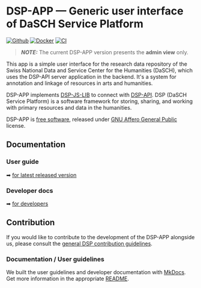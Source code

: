 # DSP-APP &mdash; Generic user interface of DaSCH Service Platform

[![Github](https://img.shields.io/github/v/tag/dasch-swiss/dsp-app?include_prereleases&label=Github%20tag)](https://github.com/dasch-swiss/dsp-app)
[![Docker](https://img.shields.io/docker/v/daschswiss/dsp-app?label=Docker%20image)](https://hub.docker.com/r/daschswiss/dsp-app)
[![CI](https://github.com/dasch-swiss/dsp-app/workflows/CI/badge.svg)](https://github.com/dasch-swiss/dsp-app/actions?query=workflow%3ACI)

> **_NOTE:_**  The current DSP-APP version presents the **admin view** only.

This app is a simple user interface for the research data repository of the
Swiss National Data and Service Center for the Humanities (DaSCH), which uses
the DSP-API server application in the backend. It's a system for annotation and
linkage of resources in arts and humanities.

DSP-APP implements [DSP-JS-LIB](https://www.npmjs.com/package/@dasch-swiss/dsp-js-lib)
to connect with [DSP-API](https://docs.dasch.swiss/latest/DSP-API/03-endpoints/api-v2/introduction/).
DSP (DaSCH Service Platform) is a software framework for storing, sharing, and
working with primary resources and data in the humanities.

DSP-APP is [free software](http://www.gnu.org/philosophy/free-sw.en.html), released
under [GNU Affero General Public](http://www.gnu.org/licenses/agpl-3.0.en.html) license.

## Documentation

### User guide

➡ [for latest released version](https://docs.dasch.swiss/latest/DSP-APP/user-guide/)

### Developer docs

➡ [for developers](https://docs.dasch.swiss/latest/DSP-APP/contribution)

## Contribution

If you would like to contribute to the development of the DSP-APP alongside us,
please consult the  [general DSP contribution guidelines](https://docs.dasch.swiss/latest/developers/dsp/contribution/).

### Documentation / User guidelines

We built the user guidelines and developer documentation with [MkDocs](https://www.mkdocs.org/).
Get more information in the appropriate [README](https://github.com/dasch-swiss/dsp-app/blob/main/docs/README.md).
